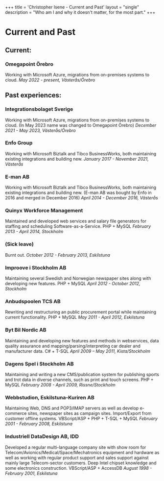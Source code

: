 +++
title = 'Christopher Isene - Current and Past'
layout = "single"
description = "Who am I and why it doesn't matter, for the most part."
+++

# Current and Past

## Current:

### Omegapoint Örebro
Working with Microsoft Azure, migrations from on-premises systems to cloud.
*May 2022 - present, Västerås/Örebro*



## Past experiences:

### Integrationsbolaget Sverige
Working with Microsoft Azure, migrations from on-premises systems to cloud. (In May 2023 name was changed to Omegapoint Örebro)
*December 2021 - May 2023, Västerås/Örebro*



### Enfo Group
Working with Microsoft Biztalk and Tibco BusinessWorks, both maintaining existing integrations and building new.
*January 2017 - November 2021, Västerås*




### E-man AB
Working with Microsoft Biztalk and Tibco BusinessWorks, both maintaining existing integrations and building new. (E-man AB was bought by Enfo in 2016 and merged in December 2016)
*April 2014 - December 2016, Västerås*




### Quinyx Workforce Management
Maintained and developed web services and salary file generators for staffing and scheduling Software-as-a-Service. PHP + MySQL
*February 2013 - April 2014, Stockholm*




### (Sick leave)
Burnt out.
*October 2012 - February 2013, Eskilstuna*




### Improove i Stockholm AB
Maintaining several Swedish and Norwegian newspaper sites along with developing new features. PHP + MySQL
*April 2012 - October 2012, Stockholm*




### Anbudspoolen TCS AB
Rewriting and restructuring an public procurement portal while maintaining current functionality. PHP + MySQL
*May 2011 - April 2012, Eskilstuna*




### Byt Bil Nordic AB
Maintaining and developing new features and methods in webservices, data quality assurance and mapping/parsing/interpreting car dealer and manufacturer data. C# + T-SQL
*April 2009 – May 2011, Kista/Stockholm*




### Dagens Spel i Stockholm AB
Maintaining and writing a new CMS/publication system for publishing sports and trot data in diverse channels, such as print and touch screens. PHP + MySQL
*February 2008 - April 2009, Rissne/Stockholm*




### Webbstudion, Eskilstuna-Kuriren AB
Maintaining Web, DNS and POP3/IMAP servers as well as develop e-commerce sites, newspaper sites as campaign sites. Import/Export from customer offline systems. VBScript/ASP + PHP + T-SQL + MySQL
*February 2001 - February 2008, Eskilstuna*




### Industriell DataDesign AB, IDD
Developed a regular multi-language company site with show room for Telecom/Avionics/Medical/Space/Mechatronics equipment and hardware as well as working with regular product support and sales support against mainly large Telecom-sector customers. Deep Intel chipset knowledge and some electronics construction. VBScript/ASP + AccessDB
*August 1998 - February 2001, Eskilstuna*

